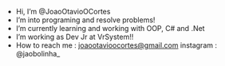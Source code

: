 - Hi, I’m @JoaoOtavioOCortes
- I’m into programing and resolve problems!
- I’m currently learning and working with OOP, C# and .Net
- I’m working as Dev Jr at VrSystem!!
- How to reach me : joaootavioocortes@gmail.com
                            instagram : @jaobolinha_                   
<!---
JoaoOtavioOCortes/JoaoOtavioOCortes is a ✨ special ✨ repository because its `README.md` (this file) appears on your GitHub profile.
You can click the Preview link to take a look at your changes.
--->
